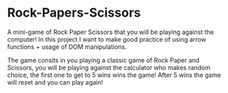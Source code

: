 # Rock-Papers-Scissors
A mini-game of Rock Paper Scissors that you will be playing against the computer!
In this project I want to make good practice of using arrow functions + usage of DOM manipulations. 

The game consits in you playing a classic game of Rock Paper and Scissors, you will be playing against the calculator who makes random choice, the first one to get to 5 wins wins the game! After 5 wins the game will reset and you can play again!
